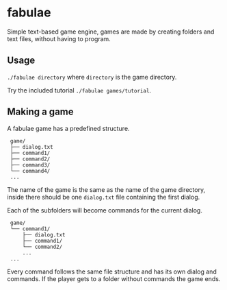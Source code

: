 # fabulae

Simple text-based game engine, games are made by creating folders and text files, without having to program.

## Usage

`./fabulae directory` where `directory` is the game directory.

Try the included tutorial `./fabulae games/tutorial`.

## Making a game

A fabulae game has a predefined structure.

```
 game/
 ├── dialog.txt
 ├── command1/
 ├── command2/
 ├── command3/
 └── command4/
 ...
```

The name of the game is the same as the name of the game directory, inside there should be one `dialog.txt` file containing the first dialog.

Each of the subfolders will become commands for the current dialog.

```
 game/
 └── command1/
     ├── dialog.txt
     ├── command1/
     └── command2/
     ...
 ...
```

Every command follows the same file structure and has its own dialog and commands. If the player gets to a folder without commands the game ends.
